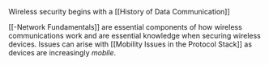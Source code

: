 Wireless security begins with a [[History of Data Communication]]

[[-Network Fundamentals]] are essential components of how wireless communications work and are essential knowledge when securing wireless devices. Issues can arise with [[Mobility Issues in the Protocol Stack]] as devices are increasingly *mobile*.